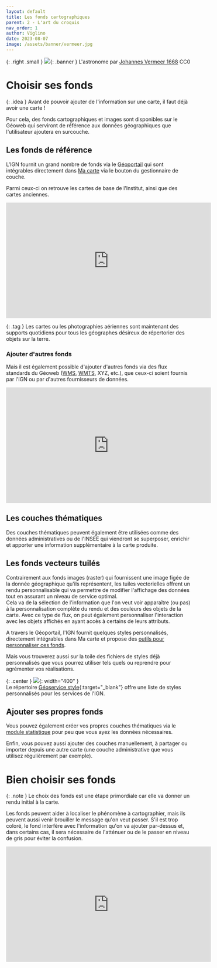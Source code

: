 ```yaml
---
layout: default
title: Les fonds cartographiques
parent: 2 - L'art du croquis
nav_order: 1
author: Viglino
date: 2023-08-07
image: /assets/banner/vermeer.jpg
---
```

{: .right .small }
![](/Macarte-MI/assets/banner/vermeer.jpg){: .banner }
L'astronome par [Johannes Vermeer 1668](https://commons.wikimedia.org/wiki/File:Johannes_Vermeer_-_The_Astronomer_-_1668.jpg) CC0

# Choisir ses fonds

{: .idea }
Avant de pouvoir ajouter de l'information sur une carte, il faut déjà avoir une carte !

Pour cela, des fonds cartographiques et images sont disponibles sur le Géoweb qui serviront de référence aux données géographiques que l'utilisateur ajoutera en surcouche.

## Les fonds de référence

L'IGN fournit un grand nombre de fonds via le [Géoportail](https://www.geoportail.gouv.fr/) qui sont intégrables directement dans [Ma carte](https://macarte.ign.fr/edition/carte/) via le bouton <i class="fg-layer-alt-add-o"></i> du gestionnaire de couche.

Parmi ceux-ci on retrouve les cartes de base de l'Institut, ainsi que des cartes anciennes.

<iframe width="560" height="315" src="https://www.youtube.com/embed/oOHSYxmD_wM" title="Ma carte - les fonds geoportail" frameborder="0" allow="accelerometer; autoplay; clipboard-write; encrypted-media; gyroscope; picture-in-picture; web-share" allowfullscreen></iframe>

{: .tag }
Les cartes ou les photographies aériennes sont maintenant des supports quotidiens pour tous les géographes désireux de répertorier des objets sur la terre.

### Ajouter d'autres fonds

Mais il est également possible d'ajouter d'autres fonds via des flux standards du Géoweb ([WMS](https://fr.wikipedia.org/wiki/Web_Map_Service), [WMTS](https://fr.wikipedia.org/wiki/Web_Map_Tile_Service), XYZ, etc.), que ceux-ci soient fournis par l'IGN ou par d'autres fournisseurs de données.

<iframe width="560" height="315" src="https://www.youtube.com/embed/iSEqqsqYPFc" title="Ma carte - ajouter une couche WMS" frameborder="0" allow="accelerometer; autoplay; clipboard-write; encrypted-media; gyroscope; picture-in-picture; web-share" allowfullscreen></iframe>

## Les couches thématiques

Des couches thématiques peuvent également être utilisées comme des données administratives ou de l'INSEE qui viendront se superposer, enrichir et apporter une information supplémentaire à la carte produite.

## Les fonds vecteurs tuilés

Contrairement aux fonds images (raster) qui fournissent une image figée de la donnée géographique qu'ils représentent, les tuiles vectorielles offrent un rendu personnalisable qui va permettre de modifier l'affichage des données tout en assurant un niveau de service optimal.  
Cela va de la sélection de l'information que l'on veut voir apparaître (ou pas) à la personnalisation complète du rendu et des couleurs des objets de la carte. Avec ce type de flux, on peut également personnaliser l'interaction avec les objets affichés en ayant accès à certains de leurs attributs.

A travers le Géoportail, l'IGN fournit quelques styles personnalisés, directement intégrables dans Ma carte et propose des [outils pour personnaliser ces fonds](https://geoservices.ign.fr/actualites/2022-03-30-tuiles-vectorielles).

Mais vous trouverez aussi sur la toile des fichiers de styles déjà personnalisés que vous pourrez utiliser tels quels ou reprendre pour agrémenter vos réalisations.

{: .center }
![](https://user-images.githubusercontent.com/7868217/225907457-ce3c4339-c830-4b98-ba54-167d7e43d153.png){: width="400" }    
Le répertoire [Géoservice style](https://github.com/Viglino/geoservice-style#-style){:target="_blank"} offre une liste de styles personnalisés pour les services de l'IGN.


## Ajouter ses propres fonds

Vous pouvez également créer vos propres couches thématiques via le [module statistique](https://macarte.ign.fr/edition/statistique) pour peu que vous ayez les données nécessaires.

Enfin, vous pouvez aussi ajouter des couches manuellement, à partager ou importer depuis une autre carte (une couche administrative que vous utilisez régulièrement par exemple).

# Bien choisir ses fonds

{: .note }
Le choix des fonds est une étape primordiale car elle va donner un rendu initial à la carte.

Les fonds peuvent aider à localiser le phénomène à cartographier, mais ils peuvent aussi venir brouiller le message qu'on veut passer. S'il est trop coloré, le fond interfère avec l'information qu'on va ajouter par-dessus et, dans certains cas, il sera nécessaire de l'atténuer ou de le passer en niveau de gris pour éviter la confusion.

<iframe width="560" height="315" src="https://www.youtube.com/embed/8A8ICL60qdQ" title="YouTube video player" frameborder="0" allow="accelerometer; autoplay; clipboard-write; encrypted-media; gyroscope; picture-in-picture; web-share" allowfullscreen></iframe>
